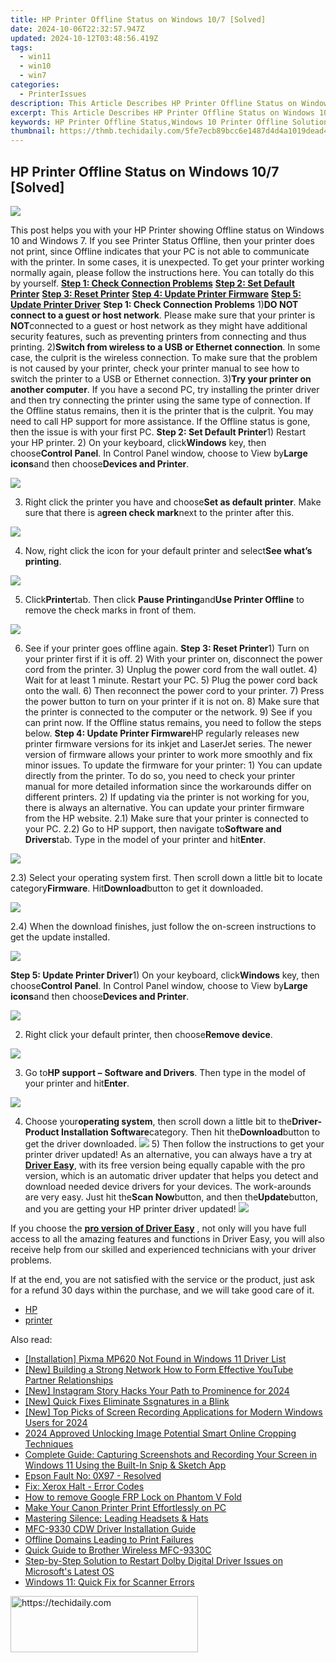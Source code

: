 ```yaml
---
title: HP Printer Offline Status on Windows 10/7 [Solved]
date: 2024-10-06T22:32:57.947Z
updated: 2024-10-12T03:48:56.419Z
tags:
  - win11
  - win10
  - win7
categories:
  - PrinterIssues
description: This Article Describes HP Printer Offline Status on Windows 10/7 [Solved]
excerpt: This Article Describes HP Printer Offline Status on Windows 10/7 [Solved]
keywords: HP Printer Offline Status,Windows 10 Printer Offline Solution,Windows 7 Printer Offline Issue Resolution,Fixing HP Printer Not Working on Windows 10/7,Restoring HP Printer Connection to Windows PC,Troubleshooting HP Printer Connectivity Problems in Windows,How to Resolve HP Printer Offline Error in Windows OS,HP Printer Connectivity Issues Windows 10/7,Troubleshooting Offline Printer in Windows 10/7,Solving Printer Not Working on Windows 7/10,How to Fix HP Printer Offline Errors on PC,Restoring Printer Functionality Windows OS,HP Printer Remote Control Issue Windows 10/7,HP Printing Troubleshooting Steps in Windows
thumbnail: https://thmb.techidaily.com/5fe7ecb89bcc6e1487d4d4a1019dead48cda049eb81dcbc464d7190885cdca32.jpg
---
```


## HP Printer Offline Status on Windows 10/7 [Solved]

![](https://images.drivereasy.com/wp-content/uploads/2017/05/img_59113ae0e52f4.png)

This post helps you with your HP Printer showing Offline status on Windows 10 and Windows 7\. If you see Printer Status Offline, then your printer does not print, since Offline indicates that your PC is not able to communicate with the printer. In some cases, it is unexpected. To get your printer working normally again, please follow the instructions here. You can totally do this by yourself. **[Step 1: Check Connection Problems](#a)** [**Step 2: Set Default Printer**](#b) [**Step 3: Reset Printer**](#c) [**Step 4: Update Printer Firmware**](#d) [**Step 5: Update Printer Driver**](#e)   **Step 1: Check Connection Problems** 1)**DO NOT connect to a guest or host network**. Please make sure that your printer is **NOT**connected to a guest or host network as they might have additional security features, such as preventing printers from connecting and thus printing. 2)**Switch from wireless to a USB or Ethernet connection**. In some case, the culprit is the wireless connection. To make sure that the problem is not caused by your printer, check your printer manual to see how to switch the printer to a USB or Ethernet connection. 3)**Try your printer on another computer**. If you have a second PC, try installing the printer driver and then try connecting the printer using the same type of connection. If the Offline status remains, then it is the printer that is the culprit. You may need to call HP support for more assistance. If the Offline status is gone, then the issue is with your first PC. **Step 2: Set Default Printer**1) Restart your HP printer. 2) On your keyboard, click**Windows** key, then choose**Control Panel**. In Control Panel window, choose to View by**Large icons**and then choose**Devices and Printer**.

![](https://images.drivereasy.com/wp-content/uploads/2017/05/img_591168191af0d.jpg)

3) Right click the printer you have and choose**Set as default printer**. Make sure that there is a**green check mark**next to the printer after this.

![](https://images.drivereasy.com/wp-content/uploads/2017/05/img_591169489fe37.jpg)

4) Now, right click the icon for your default printer and select**See what’s printing**.

![](https://images.drivereasy.com/wp-content/uploads/2017/05/img_5911699b1677c.jpg)

5) Click**Printer**tab. Then click **Pause Printing**and**Use Printer Offline** to remove the check marks in front of them.

![](https://images.drivereasy.com/wp-content/uploads/2017/05/img_59116adeabdce.png)

6) See if your printer goes offline again.   **Step 3: Reset Printer**1) Turn on your printer first if it is off. 2) With your printer on, disconnect the power cord from the printer. 3) Unplug the power cord from the wall outlet. 4) Wait for at least 1 minute. Restart your PC. 5) Plug the power cord back onto the wall. 6) Then reconnect the power cord to your printer. 7) Press the power button to turn on your printer if it is not on. 8) Make sure that the printer is connected to the computer or the network. 9) See if you can print now. If the Offline status remains, you need to follow the steps below.   **Step 4: Update Printer Firmware**HP regularly releases new printer firmware versions for its inkjet and LaserJet series. The newer version of firmware allows your printer to work more smoothly and fix minor issues. To update the firmware for your printer: 1) You can update directly from the printer. To do so, you need to check your printer manual for more detailed information since the workarounds differ on different printers. 2) If updating via the printer is not working for you, there is always an alternative. You can update your printer firmware from the HP website. 2.1) Make sure that your printer is connected to your PC. 2.2) Go to HP support, then navigate to**Software and Drivers**tab. Type in the model of your printer and hit**Enter**.

![](https://images.drivereasy.com/wp-content/uploads/2017/05/img_59117525811c5.png)

2.3) Select your operating system first. Then scroll down a little bit to locate category**Firmware**. Hit**Download**button to get it downloaded.

![](https://images.drivereasy.com/wp-content/uploads/2017/05/img_59117685a92e9.png)

2.4) When the download finishes, just follow the on-screen instructions to get the update installed.

![](https://images.drivereasy.com/wp-content/uploads/2017/05/img_591177c2c8bfa.jpg)

 **Step 5: Update Printer Driver**1) On your keyboard, click**Windows** key, then choose**Control Panel**. In Control Panel window, choose to View by**Large icons**and then choose**Devices and Printer**.

![](https://images.drivereasy.com/wp-content/uploads/2017/05/img_591168191af0d.jpg)

2) Right click your default printer, then choose**Remove device**.

![](https://images.drivereasy.com/wp-content/uploads/2017/05/img_5911795ec9d1b.png)

3) Go to**HP support –** **Software and Drivers**. Then type in the model of your printer and hit**Enter**.

![](https://images.drivereasy.com/wp-content/uploads/2017/05/img_59117a6551ccd.png)

4) Choose your**operating system**, then scroll down a little bit to the**Driver-Product Installation Software**category. Then hit the**Download**button to get the driver downloaded. ![](https://images.drivereasy.com/wp-content/uploads/2017/05/img_59117ab57d171.jpg) 5) Then follow the instructions to get your printer driver updated! As an alternative, you can always have a try at [**Driver Easy**](https://tools.techidaily.com/drivereasy/download/), with its free version being equally capable with the pro version, which is an automatic driver updater that helps you detect and download needed device drivers for your devices. The work-arounds are very easy. Just hit the**Scan Now**button, and then the**Update**button, and you are getting your HP printer driver updated! ![](https://images.drivereasy.com/wp-content/uploads/2017/05/img_59082bf6a612b.jpg)

 If you choose the [**pro version of Driver Easy**](https://tools.techidaily.com/drivereasy/download/) , not only will you have full access to all the amazing features and functions in Driver Easy, you will also receive help from our skilled and experienced technicians with your driver problems.

If at the end, you are not satisfied with the service or the product, just ask for a refund 30 days within the purchase, and we will take good care of it.

* [HP](https://tools.techidaily.com/drivereasy/download/)
* [printer](https://tools.techidaily.com/drivereasy/download/)

<ins class="adsbygoogle"
     style="display:block"
     data-ad-format="autorelaxed"
     data-ad-client="ca-pub-7571918770474297"
     data-ad-slot="1223367746"></ins>

<ins class="adsbygoogle"
     style="display:block"
     data-ad-client="ca-pub-7571918770474297"
     data-ad-slot="8358498916"
     data-ad-format="auto"
     data-full-width-responsive="true"></ins>

<span class="atpl-alsoreadstyle">Also read:</span>
<div><ul>
<li><a href="https://printer-issues.techidaily.com/installation-pixma-mp620-not-found-in-windows-11-driver-list/"><u>[Installation] Pixma MP620 Not Found in Windows 11 Driver List</u></a></li>
<li><a href="https://youtube-blog.techidaily.com/uilding-a-strong-network-how-to-form-effective-youtube-partner-relationships/"><u>[New] Building a Strong Network How to Form Effective YouTube Partner Relationships</u></a></li>
<li><a href="https://instagram-video-files.techidaily.com/new-instagram-story-hacks-your-path-to-prominence-for-2024/"><u>[New] Instagram Story Hacks Your Path to Prominence for 2024</u></a></li>
<li><a href="https://extra-support.techidaily.com/new-quick-fixes-eliminate-ssgnatures-in-a-blink/"><u>[New] Quick Fixes Eliminate Ssgnatures in a Blink</u></a></li>
<li><a href="https://screen-sharing-recording.techidaily.com/new-top-picks-of-screen-recording-applications-for-modern-windows-users-for-2024/"><u>[New] Top Picks of Screen Recording Applications for Modern Windows Users for 2024</u></a></li>
<li><a href="https://some-approaches.techidaily.com/2024-approved-unlocking-image-potential-smart-online-cropping-techniques/"><u>2024 Approved Unlocking Image Potential Smart Online Cropping Techniques</u></a></li>
<li><a href="https://tech-savvy.techidaily.com/complete-guide-capturing-screenshots-and-recording-your-screen-in-windows-11-using-the-built-in-snip-and-sketch-app/"><u>Complete Guide: Capturing Screenshots and Recording Your Screen in Windows 11 Using the Built-In Snip & Sketch App</u></a></li>
<li><a href="https://printer-issues.techidaily.com/epson-fault-no-0x97-resolved/"><u>Epson Fault No: 0X97 - Resolved</u></a></li>
<li><a href="https://printer-issues.techidaily.com/fix-xerox-halt-error-codes/"><u>Fix: Xerox Halt - Error Codes</u></a></li>
<li><a href="https://blog-min.techidaily.com/how-to-remove-google-frp-lock-on-phantom-v-fold-by-drfone-android-unlock-remove-google-frp/"><u>How to remove Google FRP Lock on Phantom V Fold</u></a></li>
<li><a href="https://printer-issues.techidaily.com/make-your-canon-printer-print-effortlessly-on-pc/"><u>Make Your Canon Printer Print Effortlessly on PC</u></a></li>
<li><a href="https://buynow-info.techidaily.com/mastering-silence-leading-headsets-and-hats/"><u>Mastering Silence: Leading Headsets & Hats</u></a></li>
<li><a href="https://printer-issues.techidaily.com/mfc-9330-cdw-driver-installation-guide/"><u>MFC-9330 CDW Driver Installation Guide</u></a></li>
<li><a href="https://printer-issues.techidaily.com/offline-domains-leading-to-print-failures/"><u>Offline Domains Leading to Print Failures</u></a></li>
<li><a href="https://printer-issues.techidaily.com/quick-guide-to-brother-wireless-mfc-9330c/"><u>Quick Guide to Brother Wireless MFC-9330C</u></a></li>
<li><a href="https://sound-issues.techidaily.com/step-by-step-solution-to-restart-dolby-digital-driver-issues-on-microsofts-latest-os/"><u>Step-by-Step Solution to Restart Dolby Digital Driver Issues on Microsoft's Latest OS</u></a></li>
<li><a href="https://printer-issues.techidaily.com/windows-11-quick-fix-for-scanner-errors/"><u>Windows 11: Quick Fix for Scanner Errors</u></a></li>
</ul></div>

<!-- affiliate ads begin -->
<a href="https://united.elfm.net/c/5597632/2139557/4704" target="_top" id="2139557">
  <img src="//a.impactradius-go.com/display-ad/4704-2139557" border="0" alt="https://techidaily.com" width="300" height="90"/>
</a>
<img height="0" width="0" src="https://united.elfm.net/i/5597632/2139557/4704" style="position:absolute;visibility:hidden;" border="0" />
<!-- affiliate ads end -->

